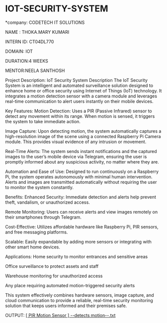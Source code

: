 # IOT-SECURITY-SYSTEM
*company: CODETECH IT SOLUTIONS

NAME : THOKA.MARY KUMARI

INTERN ID: CT04DL770

DOMAIN: IOT

DURATION:4 WEEKS

MENTOR:NEELA SANTHOSH

Project Description:
IoT Security System Description
The IoT Security System is an intelligent and automated surveillance solution designed to enhance home or office security using Internet of Things (IoT) technology. It integrates a motion detection sensor with a camera module and leverages real-time communication to alert users instantly on their mobile devices.

Key Features:
Motion Detection:
Uses a PIR (Passive Infrared) sensor to detect any movement within its range. When motion is sensed, it triggers the system to take immediate action.

Image Capture:
Upon detecting motion, the system automatically captures a high-resolution image of the scene using a connected Raspberry Pi Camera module. This provides visual evidence of any intrusion or movement.

Real-Time Alerts:
The system sends instant notifications and the captured images to the user’s mobile device via Telegram, ensuring the user is promptly informed about any suspicious activity, no matter where they are.

Automation and Ease of Use:
Designed to run continuously on a Raspberry Pi, the system operates autonomously with minimal human intervention. Alerts and images are transmitted automatically without requiring the user to monitor the system constantly.

Benefits:
Enhanced Security: Immediate detection and alerts help prevent theft, vandalism, or unauthorized access.

Remote Monitoring: Users can receive alerts and view images remotely on their smartphones through Telegram.

Cost-Effective: Utilizes affordable hardware like Raspberry Pi, PIR sensors, and free messaging platforms.

Scalable: Easily expandable by adding more sensors or integrating with other smart home devices.

Applications:
Home security to monitor entrances and sensitive areas

Office surveillance to protect assets and staff

Warehouse monitoring for unauthorized access

Any place requiring automated motion-triggered security alerts

This system effectively combines hardware sensors, image capture, and cloud communication to provide a reliable, real-time security monitoring solution that keeps users informed and their premises safe.

OUTPUT:
[\[ PIR Motion Sensor \] --detects motion--.txt](https://github.com/user-attachments/files/20534268/PIR.Motion.Sensor.--detects.motion--.txt)
